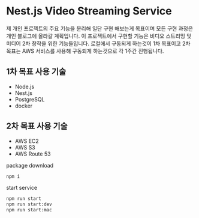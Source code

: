 # Nest.js Video Streaming Service

제 개인 프로젝트의 주요 기능을 분리해 일단 구현 해보는게 목표이며 모든 구현 과정은 개인 블로그에 올라갈 계획입니다.
이 프로젝트에서 구현할 기능은 비디오 스트리밍 및 미디어 2차 창작을 위한 기능들입니다.
로컬에서 구동되게 하는것이 1차 목표이고 2차 목표는 AWS 서비스를 사용해 구동되게 하는것으로 각 1주간 진행됩니다.

## 1차 목표 사용 기술

- Node.js
- Nest.js
- PostgreSQL
- docker

## 2차 목표 사용 기술

- AWS EC2
- AWS S3
- AWS Route 53

package download

```bash
npm i
```

start service

```bash
npm run start
npm run start:dev
npm run start:mac
```
